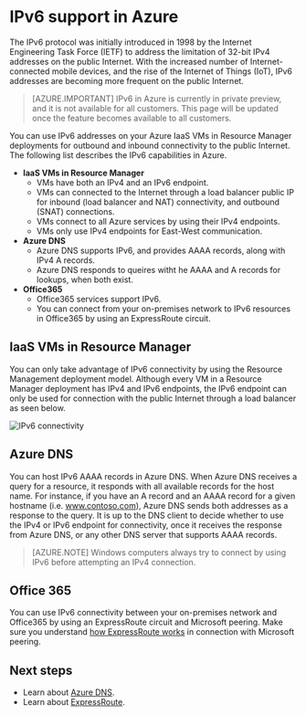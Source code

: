 <!-- deleted in Global -->

<properties 
   pageTitle="IPv6 Overview | Azure"
   description="Learn about IPv6 addressing in Azure"
   services="virtual-network"
   documentationCenter="na"
   authors="telmosampaio"
   manager="carmonm"
   editor="tysonn" />
<tags
	ms.service="virtual-network"
	ms.date="03/04/2016"
	wacn.date=""/>

# IPv6 support in Azure

The IPv6 protocol was initially introduced in 1998 by the Internet Engineering Task Force (IETF) to address the limitation of 32-bit IPv4 addresses on the public Internet. With the increased number of Internet-connected mobile devices, and the rise of the Internet of Things (IoT), IPv6 addresses are becoming more frequent on the public Internet.

>[AZURE.IMPORTANT] IPv6 in Azure is currently in private preview, and it is not available for all customers. This page will be updated once the feature becomes available to all customers.

You can use IPv6 addresses on your Azure IaaS VMs in Resource Manager deployments for outbound and inbound connectivity to the public Internet. The following list describes the IPv6 capabilities in Azure.

- **IaaS VMs in Resource Manager**
	- VMs have both an IPv4 and an IPv6 endpoint.
	- VMs can connected to the Internet through a load balancer public IP for inbound (load balancer and NAT) connectivity, and outbound (SNAT) connections.
	- VMs connect to all Azure services by using their IPv4 endpoints.
	- VMs only use IPv4 endpoints for East-West communication.
- **Azure DNS**
	- Azure DNS supports IPv6, and provides AAAA records, along with IPv4 A records.
	- Azure DNS responds to queires witht he AAAA and A records for lookups, when both exist. 
- **Office365**
	- Office365 services support IPv6.
	- You can connect from your on-premises network to IPv6 resources in Office365 by using an ExpressRoute circuit.

## IaaS VMs in Resource Manager

You can only take advantage of IPv6 connectivity by using the Resource Management deployment model. Although every VM in a Resource Manager deployment has IPv4 and IPv6 endpoints, the IPv6 endpoint can only be used for connection with the public Internet through a load balancer as seen below. 

![IPv6 connectivity](./media/virtual-network-ipv6-overview/figure1.png)

## Azure DNS

You can host IPv6 AAAA records in Azure DNS. When Azure DNS receives a query for a resource, it responds with all available records for the host name. For instance, if you have an A record and an AAAA record for a given hostname (i.e. www.contoso.com), Azure DNS sends both addresses as a response to the query. It is up to the DNS client to decide whether to use the IPv4 or IPv6 endpoint for connectivity, once it receives the response from Azure DNS, or any other DNS server that supports AAAA records.

>[AZURE.NOTE] Windows computers always try to connect by using IPv6 before attempting an IPv4 connection.

## Office 365

You can use IPv6 connectivity between your on-premises network and Office365 by using an ExpressRoute circuit and Microsoft peering. Make sure you understand [how ExpressRoute works](/documentation/articles/expressroute-introduction/) in connection with Microsoft peering.

## Next steps

- Learn about [Azure DNS](/documentation/articles/dns-overview/).
- Learn about [ExpressRoute](/documentation/articles/expressroute-introduction/).
